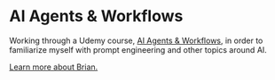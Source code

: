 # AI Agents & Workflows

Working through a Udemy course, [AI Agents &
Workflows](https://www.udemy.com/share/10dA6t3@HI1-tCQnxyKLCjCaGpMErS8_PaZRxZle1Q9BsgLEdxPGWGMq1MCrLnd1sB0u6OXj/),
in order to familiarize myself with prompt engineering and other topics around
AI.

[Learn more about Brian.](https://www.deshong.net/about/)
